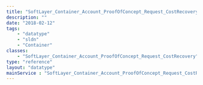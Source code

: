 ```yaml
---
title: "SoftLayer_Container_Account_ProofOfConcept_Request_CostRecovery"
description: ""
date: "2018-02-12"
tags:
    - "datatype"
    - "sldn"
    - "Container"
classes:
    - "SoftLayer_Container_Account_ProofOfConcept_Request_CostRecovery"
type: "reference"
layout: "datatype"
mainService : "SoftLayer_Container_Account_ProofOfConcept_Request_CostRecovery"
---
```

